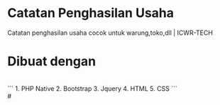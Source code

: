 # Catatan Penghasilan Usaha
Catatan penghasilan usaha cocok untuk warung,toko,dll | ICWR-TECH
<br>
# Dibuat dengan
<br>
```
1. PHP Native
2. Bootstrap
3. Jquery
4. HTML
5. CSS
```
<br>
# 
